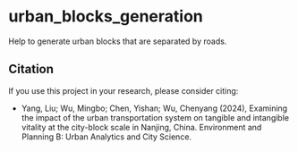 # urban_blocks_generation

Help to generate urban blocks that are separated by roads.


## Citation

If you use this project in your research, please consider citing:

- Yang, Liu; Wu, Mingbo; Chen, Yishan; Wu, Chenyang (2024), Examining the impact of the urban transportation system on tangible and intangible vitality at the city-block scale in Nanjing, China. Environment and Planning B: Urban Analytics and City Science.